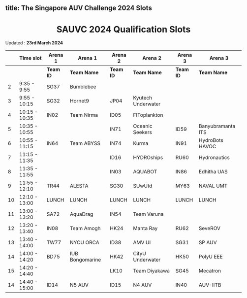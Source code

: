 title: The Singapore AUV Challenge 2024 Slots
---

<style>
    body    {
        min-width : 80%
    }
</style>

<center><h1> SAUVC 2024 Qualification Slots </h1></center>

Updated : **23rd March 2024**

|    | Time slot     | Arena 1     | Arena 1         | Arena 2     | Arena 2            | Arena 3     | Arena 3           |
|----|---------------|-------------|-----------------|-------------|--------------------|-------------|-------------------|
|    |               | **Team ID** | **Team Name**   | **Team ID** | **Team Name**      | **Team ID** | **Team Name**     |
| 2  | 9:35  - 9:55  | SG37        | Bumblebee       |             |                    |             |                   |
| 3  | 9:55  - 10:15 | SG32        | Hornet9         | JP04        | Kyutech Underwater |             |                   |
| 4  | 10:15 - 10:35 | IN02        | Team Nirma      | ID05        | FIToplankton       |             |                   |
| 5  | 10:35 - 10:55 |             |                 | IN71        | Oceanic Seekers    | ID59        | Banyubramanta ITS |
| 6  | 10:55 - 11:15 | IN64        | Team ABYSS      | IN74        | Kurma              | IN91        | HydroBots HAVOC   |
| 7  | 11:15 - 11:35 |             |                 | ID16        | HYDROships         | RU60        |  Hydronautics     |
| 8  | 11:35 - 11:55 |             |                 | IN03        | AQUABOT            | IN86        | Edhitha UAS       |
| 9  | 11:55 - 12:10 | TR44        | ALESTA          | SG30        | SUwUtd             | MY63        | NAVAL UMT         |
| 10 | 12:10 - 13:00 | LUNCH       | LUNCH           | LUNCH       | LUNCH              | LUNCH       | LUNCH             |
| 11 | 13:00 - 13:20 | SA72        | AquaDrag        | IN54        | Team Varuna        |             |                   |
| 12 | 13:20 - 13:40 | IN08        | Team Amogh      | HK24        | Manta Ray          | RU62        | SeveROV           |
| 13 | 13:40 - 14:00 | TW77        | NYCU ORCA       | ID38        | AMV UI             | SG31        | SP AUV            |
| 14 | 14:00 - 14:20 | BD75        | IUB Bongomarine | HK42        | CityU Underwater   | HK50        | PolyU EEE         |
| 15 | 14:20 - 14:40 |             |                 | LK10        | Team Diyakawa      | SG45        | Mecatron          |
| 14 | 14:40 - 15:00 | ID14        | N5 AUV          | ID15        | N4 AUV             | IN40        | AUV-IITB          |